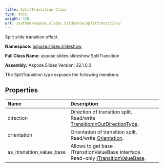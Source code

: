 ```yaml
---
title: SplitTransition Class
type: docs
weight: 330
url: /python/aspose.slides.slideshow/splittransition/
---
```


Split slide transition effect.

**Namespace:** [aspose.slides.slideshow](/python/aspose.slides.slideshow/)

**Full Class Name:** aspose.slides.slideshow.SplitTransition

**Assembly:**  Aspose.Slides Version: 22.1.0.0

The SplitTransition type exposes the following members:
## **Properties**
|**Name**|**Description**|
| :- | :- |
|direction|Direction of transition split.<br/>            Read/write [TransitionInOutDirectionType](/python/aspose.slides.slideshow/transitioninoutdirectiontype/).|
|orientation|Orientation of transition split.<br/>            Read/write [Orientation](/python/aspose.slides/orientation/).|
|as_itransition_value_base|Allows to get base ITransitionValueBase interface.<br/>            Read-only [ITransitionValueBase](/python/aspose.slides.slideshow/itransitionvaluebase/).|
